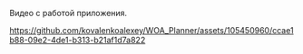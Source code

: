 Видео с работой приложения.

https://github.com/kovalenkoalexey/WOA_Planner/assets/105450960/ccae1b88-09e2-4de1-b313-b21af1d7a822

